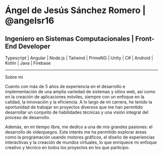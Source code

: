 # Ángel de Jesús Sánchez Romero | @angelsr16

## Ingeniero en Sistemas Computacionales | Front-End Developer



Typescript | Angular | Node.js | Tailwind | PrimeNG | Unity | C# | Android | Kotlin | Java | Firebase

---
Sobre mí

Cuento con más de 5 años de experiencia en el desarrollo e implementación de una amplia variedad de sistemas y sitios web, así como en la creación de aplicaciones móviles, siempre con un enfoque en la calidad, la innovación y la eficiencia. A lo largo de mi carrera, he tenido la oportunidad de trabajar en proyectos diversos que me han permitido desarrollar un conjunto de habilidades técnicas y una visión integral del proceso de desarrollo.

Además, en mi tiempo libre, me dedico a una de mis grandes pasiones: el desarrollo de videojuegos. Este interés me ha permitido explorar áreas como la programación usando motores gráficos, el diseño de experiencias interactivas y la creación de mundos virtuales, lo que enriquece mi enfoque creativo y técnico en todos los proyectos en los que participo.


